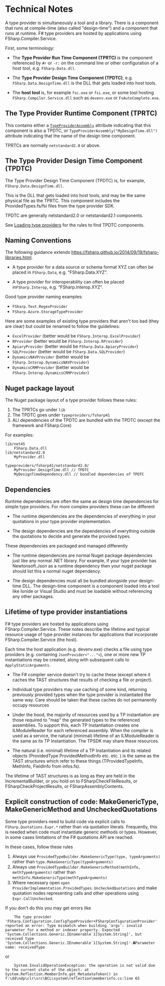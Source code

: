 # Technical Notes

A type provider is simultaneously a tool and a library. There is a component that runs at compile-time (also called "design-time") and a component
that runs at runtime. F# type providers are hosted by applications using FSharp.Compiler.Service.

First, some terminology: 

* The **Type Provider Run Time Component (TPRTC)** is the component referenced by ``#r`` or ``-r:`` on the command line or other configuration of a host tool, e.g. ``FSharp.Data.dll``.

* The **Type Provider Design Time Component (TPDTC)**, e.g. ``FSharp.Data.DesignTime.dll`` is the DLL that gets loaded into host tools.

* The **host tool** is, for example ``fsc.exe`` or ``fsi.exe``, or some tool hosting ``FSharp.Compiler.Service.dll`` such as ``devenv.exe`` or ``FsAutoComplete.exe``.

## The Type Provider Runtime Component (TPRTC)
  
This contains either a [``TypeProviderAssembly``](https://fsharp.github.io/fsharp-core-docs/reference/fsharp-core-compilerservices-typeproviderassemblyattribute.html) attribute indicating that  this component is also a TPDTC, or ``TypeProviderAssembly("MyDesignTime.dll")`` attribute indicating that the name of the design time component.
  
TPRTCs are normally `netstandard2.0` or above.

## The Type Provider Design Time Component (TPDTC)

The Type Provider Design Time Component (TPDTC) is, for example, ``FSharp.Data.DesignTime.dll``.  

This is the DLL that gets loaded into host tools, and may be the same physical file as the TPRTC. This component includes the ProvidedTypes.fs/fsi files from the type provider SDK.

TPDTC are generally netstandard2.0 or netstandard2.1 components.

See [Loading type providers](https://github.com/Microsoft/visualfsharp/issues/3736) for the rules to find TPDTC components.

## Naming Conventions

The following guidance extends https://fsharp.github.io/2014/09/19/fsharp-libraries.html.

* A type provider for a data source or schema format XYZ can often be placed in `FSharp.Data`, e.g. “FSharp.Data.XYZ”.

* A type provider for interoperability can often be placed in`FSharp.Interop`, e.g. “FSharp.Interop.XYZ”.

Good type provider naming examples:

* `FSharp.Text.RegexProvider`
* `FSharp.Azure.StorageTypeProvider`

Here are some examples of existing type providers that aren't too bad (they are clear) but could be renamed to follow the guidelines:

* `ExcelProvider` (better would be `FSharp.Interop.ExcelProvider`)
* `RProvider` (better would be `FSharp.Interop.RProvider`)
* `ApiaryProvider` (better would be `FSharp.Data.ApiaryProvider`)
* `SQLProvider`  (better would be `FSharp.Data.SQLProvider`)
* `DynamicsNAVProvider`  (better would be `FSharp.Interop.DynamicsNAVProvider`)
* `DynamicsCRMProvider`  (better would be `FSharp.Interop.DynamicsCRMProvider`)

## Nuget package layout

The Nuget package layout of a type provider follows these rules:

1. The TPRTCs go under `lib`
2. The TPDTC goes under `typeproviders/fsharp41`
3. ALl dependencies of the TPDTC are bundled with the TPDTC (except the framework and FSharp.Core)

For examples:

```text
lib/net45
    FSharp.Data.dll
lib/netstandard2.0
    MyProvider.dll

typeproviders/fsharp41/netstandard2.0/
    MyProvider.DesignTime.dll // TPDTC
    MyDesignTimeDependency.dll // bundled dependencies of TPDTC
```

## Dependencies

Runtime dependencies are often the same as design time dependencies for simple type providers.  For more complex providers these can be different

* The runtime dependencies are the dependencies of everything in your quotations in your type provider implementation.

* The design dependencies are the dependencies of everything outside the quotations to decide and generate the provided types.

These dependencies are packaged and managed differently 

* The runtime dependencies are normal Nuget package dependencies just like any normal .NET library. For example, if your type provider has Newtonsoft.Json as a runtime
  dependency then your nuget package should list this a normal nuget dependency.

* The design dependencies must all be bundled alongside your design-time DLL.  The design-time component is a component loaded into a tool like Ionide or
  Visual Studio and must be loadable without referencing any other packages.
 
## Lifetime of type provider instantiations

F# type providers are hosted by applications using FSharp.Compiler.Service.
These notes describe the lifetime and typical resource usage of type provider instances for applications that incorporate 
FSharp.Compiler.Service (the host).  

Each time the host application (e.g. devenv.exe) checks a file using type providers (e.g. containing `JsonProvider<"...">`), one or more new TP instantiations may be created, along with subsequent calls to `ApplyStaticArguments`.   

* The F# compiler service doesn't try to cache these (except where it caches the TAST structures that results of checking a file or project).

* Individual type providers may use caching of some kind, returning previously provided types when the type provider is instantiated the same way.  Care should be taken that these caches do not permanently occupy resources

* Under the hood, the majority of resources used by a TP instantiation are those required to "map" the generated types to the referenced assemblies.  To support this, each TP Instantiation creates one ILModuleReader for each referenced assembly. When the compiler is used as a service, the natural (minimal)  lifetime of an ILModuleReader is the same as its TP Instantiation.  The TPSDK may share these resources.

* The natural (i.e. minimal) lifetime of a TP Instantiation and its related objects (ProvidedType ProvidedMethodInfo etc. etc. ) is the same as the TAST structures which refer to these things (TProvidedTypeInfo, MethInfo, FieldInfo from infos.fs).

The lifetime of TAST structures is as long as they are held in the IncrementalBuilder, or you hold on to FSharpCheckFileResults, or FSharpCheckProjectResults, or FSharpAssemblyContents.  

## Explicit construction of code: MakeGenericType, MakeGenericMethod and UncheckedQuotations

Some type providers need to build code via explicit calls to `FSharp.Quotations.Expr.*` rather than via quotation
literals. Frequently, this is needed when code must instantiate generic methods or types.  However, in some cases limitations
of the F# quotations API are reached. 

In these cases, follow these rules

1. Always use `ProvidedTypeBuilder.MakeGenericType(type, typeArguments)` rather than `type.MakeGenericType(typeArguments)`
1. Always use `ProvidedTypeBuilder.MakeGenericMethod(methInfo, methTypeArguments)` rather than `methInfo.MakeGenericType(methTypeArguments)`
1. Where necessary open `open ProviderImplementation.ProvidedTypes.UncheckedQuotations` and make quotation nodes representing calls and other operations using `Expr.CallUnchecked`.

If you don't do this you may get errors like

```text
    The type provider 'FSharp.Configuration.ConfigTypeProvider+FSharpConfigurationProvider' reported an error: Type mismatch when building 'args': invalid parameter for a method or indexer property. Expected 'System.Collections.Generic.IEnumerable`1[System.String]', but received type 'System.Collections.Generic.IEnumerable`1[System.String]'.�Parameter name: receivedType
```

or 

```text
    System.InvalidOperationException: the operation is not valid due to the current state of the object. at System.Reflection.MemberInfo.get_MetadataToken() in f:\dd\ndp\clr\src\BCL\system\reflection\memberinfo.cs:line 65
```

